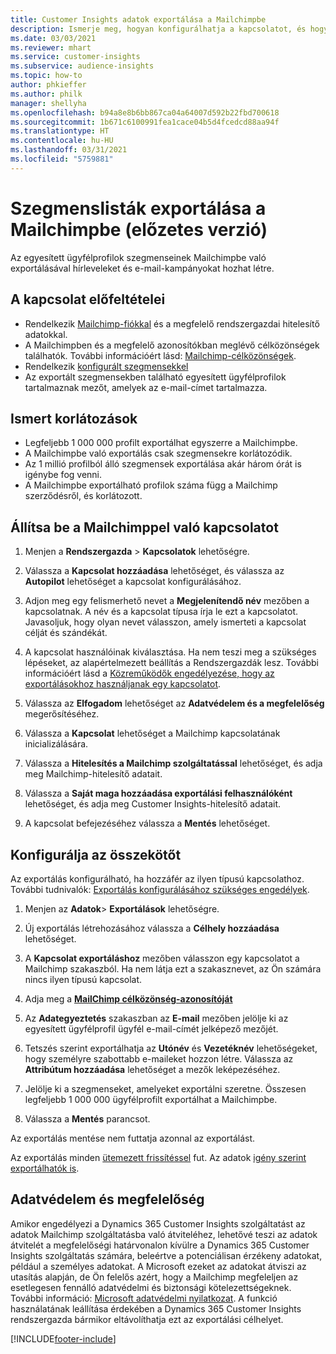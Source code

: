 ```yaml
---
title: Customer Insights adatok exportálása a Mailchimpbe
description: Ismerje meg, hogyan konfigurálhatja a kapcsolatot, és hogyan exportálhatja a Mailchimpbe.
ms.date: 03/03/2021
ms.reviewer: mhart
ms.service: customer-insights
ms.subservice: audience-insights
ms.topic: how-to
author: phkieffer
ms.author: philk
manager: shellyha
ms.openlocfilehash: b94a8e8b6bb867ca04a64007d592b22fbd700618
ms.sourcegitcommit: 1b671c6100991fea1cace04b5d4fcedcd88aa94f
ms.translationtype: HT
ms.contentlocale: hu-HU
ms.lasthandoff: 03/31/2021
ms.locfileid: "5759881"
---
```

# <a name="export-segment-lists-to-mailchimp-preview"></a>Szegmenslisták exportálása a Mailchimpbe (előzetes verzió)

Az egyesített ügyfélprofilok szegmenseinek Mailchimpbe való exportálásával hírleveleket és e-mail-kampányokat hozhat létre.

## <a name="prerequisites-for-connection"></a>A kapcsolat előfeltételei

-   Rendelkezik [Mailchimp-fiókkal](https://mailchimp.com/) és a megfelelő rendszergazdai hitelesítő adatokkal.
-   A Mailchimpben és a megfelelő azonosítókban meglévő célközönségek találhatók. További információért lásd: [Mailchimp-célközönségek](https://mailchimp.com/help/create-audience/).
-   Rendelkezik [konfigurált szegmensekkel](segments.md)
-   Az exportált szegmensekben található egyesített ügyfélprofilok tartalmaznak mezőt, amelyek az e-mail-címet tartalmazza.

## <a name="known-limitations"></a>Ismert korlátozások

- Legfeljebb 1 000 000 profilt exportálhat egyszerre a Mailchimpbe.
- A Mailchimpbe való exportálás csak szegmensekre korlátozódik.
- Az 1 millió profilból álló szegmensek exportálása akár három órát is igénybe fog venni. 
- A Mailchimpbe exportálható profilok száma függ a Mailchimp szerződésről, és korlátozott.

## <a name="set-up-connection-to-mailchimp"></a>Állítsa be a Mailchimppel való kapcsolatot

1. Menjen a **Rendszergazda** > **Kapcsolatok** lehetőségre.

1. Válassza a **Kapcsolat hozzáadása** lehetőséget, és válassza az **Autopilot** lehetőséget a kapcsolat konfigurálásához.

1. Adjon meg egy felismerhető nevet a **Megjelenítendő név** mezőben a kapcsolatnak. A név és a kapcsolat típusa írja le ezt a kapcsolatot. Javasoljuk, hogy olyan nevet válasszon, amely ismerteti a kapcsolat célját és szándékát.

1. A kapcsolat használóinak kiválasztása. Ha nem teszi meg a szükséges lépéseket, az alapértelmezett beállítás a Rendszergazdák lesz. További információért lásd a [Közreműködők engedélyezése, hogy az exportálásokhoz használjanak egy kapcsolatot](connections.md#allow-contributors-to-use-a-connection-for-exports).

1. Válassza az **Elfogadom** lehetőséget az **Adatvédelem és a megfelelőség** megerősítéséhez.

1. Válassza a **Kapcsolat** lehetőséget a Mailchimp kapcsolatának inicializálására.

1. Válassza a **Hitelesítés a Mailchimp szolgáltatással** lehetőséget, és adja meg Mailchimp-hitelesítő adatait.

1. Válassza a **Saját maga hozzáadása exportálási felhasználóként** lehetőséget, és adja meg Customer Insights-hitelesítő adatait.

1. A kapcsolat befejezéséhez válassza a **Mentés** lehetőséget. 

## <a name="configure-the-connector"></a>Konfigurálja az összekötőt

Az exportálás konfigurálható, ha hozzáfér az ilyen típusú kapcsolathoz. További tudnivalók: [Exportálás konfigurálásához szükséges engedélyek](export-destinations.md#set-up-a-new-export).

1. Menjen az **Adatok**> **Exportálások** lehetőségre.

1. Új exportálás létrehozásához válassza a **Célhely hozzáadása** lehetőséget.

1. A **Kapcsolat exportáláshoz** mezőben válasszon egy kapcsolatot a Mailchimp szakaszból. Ha nem látja ezt a szakasznevet, az Ön számára nincs ilyen típusú kapcsolat.

1. Adja meg a **[MailChimp célközönség-azonosítóját](https://mailchimp.com/help/find-audience-id/)**

3. Az **Adategyeztetés** szakaszban az **E-mail** mezőben jelölje ki az egyesített ügyfélprofil ügyfél e-mail-címét jelképező mezőjét. 

1. Tetszés szerint exportálhatja az **Utónév** és **Vezetéknév** lehetőségeket, hogy személyre szabottabb e-maileket hozzon létre. Válassza az **Attribútum hozzáadása** lehetőséget a mezők leképezéséhez.

1. Jelölje ki a szegmenseket, amelyeket exportálni szeretne. Összesen legfeljebb 1 000 000 ügyfélprofilt exportálhat a Mailchimpbe.

1. Válassza a **Mentés** parancsot.

Az exportálás mentése nem futtatja azonnal az exportálást.

Az exportálás minden [ütemezett frissítéssel](system.md#schedule-tab) fut. Az adatok [igény szerint exportálhatók is](export-destinations.md#run-exports-on-demand). 

## <a name="data-privacy-and-compliance"></a>Adatvédelem és megfelelőség

Amikor engedélyezi a Dynamics 365 Customer Insights szolgáltatást az adatok Mailchimp szolgáltatásba való átviteléhez, lehetővé teszi az adatok átvitelét a megfelelőségi határvonalon kívülre a Dynamics 365 Customer Insights szolgáltatás számára, beleértve a potenciálisan érzékeny adatokat, például a személyes adatokat. A Microsoft ezeket az adatokat átviszi az utasítás alapján, de Ön felelős azért, hogy a Mailchimp megfeleljen az esetlegesen fennálló adatvédelmi és biztonsági kötelezettségeknek. További információ: [Microsoft adatvédelmi nyilatkozat](https://go.microsoft.com/fwlink/?linkid=396732).
A funkció használatának leállítása érdekében a Dynamics 365 Customer Insights rendszergazda bármikor eltávolíthatja ezt az exportálási célhelyet.

[!INCLUDE[footer-include](../includes/footer-banner.md)]
